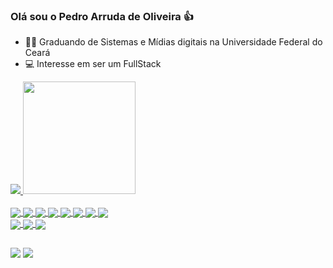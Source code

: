 ### Olá sou o Pedro Arruda de Oliveira 👍
- 👩‍💻  Graduando de Sistemas e Mídias digitais na Universidade Federal do Ceará
- 💻 Interesse em ser um FullStack


<div>
<a href="https://github.com/PLiii2020">
<img  src="https://github-readme-stats.vercel.app/api?username=PLiii2020&show_icons=true&theme=dracula&include_all_commits">
<img height="180em" src="https://github-readme-stats.vercel.app/api/top-langs/?username=PLiii2020&layout=compact&langs_count=7&theme=dra">
</div>
<div style="display: inline_block"><br>
  <img align="center"   src="https://img.shields.io/badge/HTML5-E34F26?style=for-the-badge&logo=html5&logoColor=white">
   <img align="center"   src="https://img.shields.io/badge/CSS3-1572B6?style=for-the-badge&logo=css3&logoColor=white">
    <img align="center"   src="https://img.shields.io/badge/JavaScript-F7DF1E?style=for-the-badge&logo=javascript&logoColor=black">
    <img align="center"   src="https://img.shields.io/badge/Node.js-43853D?style=for-the-badge&logo=node.js&logoColor=white">
      <img align="center"   src="https://img.shields.io/badge/C-00599C?style=for-the-badge&logo=c&logoColor=white">
       <img align="center"   src="https://img.shields.io/badge/C%2B%2B-00599C?style=for-the-badge&logo=c%2B%2B&logoColor=white">
     <img align="center"   src="https://img.shields.io/badge/Python-3776AB?style=for-the-badge&logo=python&logoColor=white">
         <img align="center"   src="https://img.shields.io/badge/PostgreSQL-316192?style=for-the-badge&logo=postgresql&logoColor=white"><br>
         <img align="center"   src="https://img.shields.io/badge/Unity-100000?style=for-the-badge&logo=unity&logoColor=white">
                 <img align="center"   src="https://img.shields.io/badge/Flutter-02569B?style=for-the-badge&logo=flutter&logoColor=white">
                         <img align="center"   src="https://img.shields.io/badge/Flask-000000?style=for-the-badge&logo=flask&logoColor=white">
  
</div>
  
  ##
 
<div> 
 
  


  <a href = "mailto:pedrooliveira2702@gmail.com"><img src="https://img.shields.io/badge/-Gmail-%23333?style=for-the-badge&logo=gmail&logoColor=white" target="_blank"></a>
  <a href="https://www.linkedin.com/in/pedro-arruda-6babb2286/" target="_blank"><img src="https://img.shields.io/badge/-LinkedIn-%230077B5?style=for-the-badge&logo=linkedin&logoColor=white" target="_blank"></a> 
  
</div>

